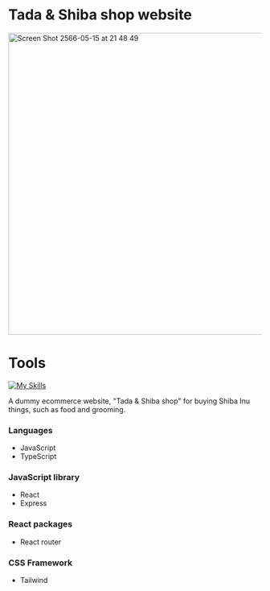 # Tada & Shiba shop website

<img width="600" alt="Screen Shot 2566-05-15 at 21 48 49" src="https://github.com/Megabite1997/Shiba-shop-website/assets/51529613/7f6a9651-7509-4d40-933b-7d9100744d24">


# Tools
[![My Skills](https://skillicons.dev/icons?i=js,ts,react,tailwind,nodejs,express&perline=10)](https://skillicons.dev)

A dummy ecommerce website, "Tada & Shiba shop" for buying Shiba Inu things, such as food and grooming.

### Languages
- JavaScript 
- TypeScript

### JavaScript library
- React
- Express

### React packages
- React router

### CSS Framework
- Tailwind



